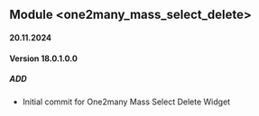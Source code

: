 ## Module <one2many_mass_select_delete>

#### 20.11.2024
#### Version 18.0.1.0.0
##### ADD

- Initial commit for One2many Mass Select Delete Widget 
